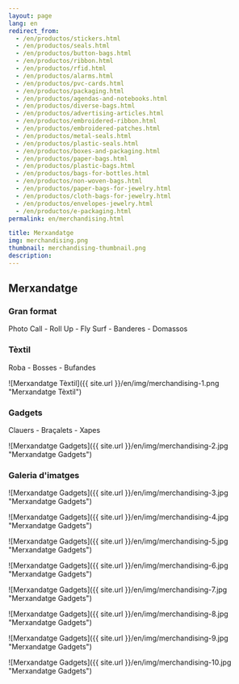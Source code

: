 ```yaml
---
layout: page
lang: en
redirect_from:
  - /en/productos/stickers.html
  - /en/productos/seals.html
  - /en/productos/button-bags.html
  - /en/productos/ribbon.html
  - /en/productos/rfid.html
  - /en/productos/alarms.html
  - /en/productos/pvc-cards.html
  - /en/productos/packaging.html
  - /en/productos/agendas-and-notebooks.html
  - /en/productos/diverse-bags.html
  - /en/productos/advertising-articles.html
  - /en/productos/embroidered-ribbon.html
  - /en/productos/embroidered-patches.html
  - /en/productos/metal-seals.html
  - /en/productos/plastic-seals.html
  - /en/productos/boxes-and-packaging.html
  - /en/productos/paper-bags.html
  - /en/productos/plastic-bags.html
  - /en/productos/bags-for-bottles.html
  - /en/productos/non-woven-bags.html
  - /en/productos/paper-bags-for-jewelry.html
  - /en/productos/cloth-bags-for-jewelry.html
  - /en/productos/envelopes-jewelry.html
  - /en/productos/e-packaging.html
permalink: en/merchandising.html

title: Merxandatge
img: merchandising.png
thumbnail: merchandising-thumbnail.png
description: 
---
```

## Merxandatge

### Gran format
Photo Call - Roll Up - Fly Surf - Banderes - Domassos   

### Tèxtil
Roba - Bosses - Bufandes   

![Merxandatge Tèxtil]({{ site.url }}/en/img/merchandising-1.png "Merxandatge Tèxtil")

### Gadgets
Clauers - Braçalets - Xapes   

![Merxandatge Gadgets]({{ site.url }}/en/img/merchandising-2.jpg "Merxandatge Gadgets")

### Galeria d'imatges

![Merxandatge Gadgets]({{ site.url }}/en/img/merchandising-3.jpg "Merxandatge Gadgets")

![Merxandatge Gadgets]({{ site.url }}/en/img/merchandising-4.jpg "Merxandatge Gadgets")

![Merxandatge Gadgets]({{ site.url }}/en/img/merchandising-5.jpg "Merxandatge Gadgets")

![Merxandatge Gadgets]({{ site.url }}/en/img/merchandising-6.jpg "Merxandatge Gadgets")

![Merxandatge Gadgets]({{ site.url }}/en/img/merchandising-7.jpg "Merxandatge Gadgets")

![Merxandatge Gadgets]({{ site.url }}/en/img/merchandising-8.jpg "Merxandatge Gadgets")

![Merxandatge Gadgets]({{ site.url }}/en/img/merchandising-9.jpg "Merxandatge Gadgets")

![Merxandatge Gadgets]({{ site.url }}/en/img/merchandising-10.jpg "Merxandatge Gadgets")

